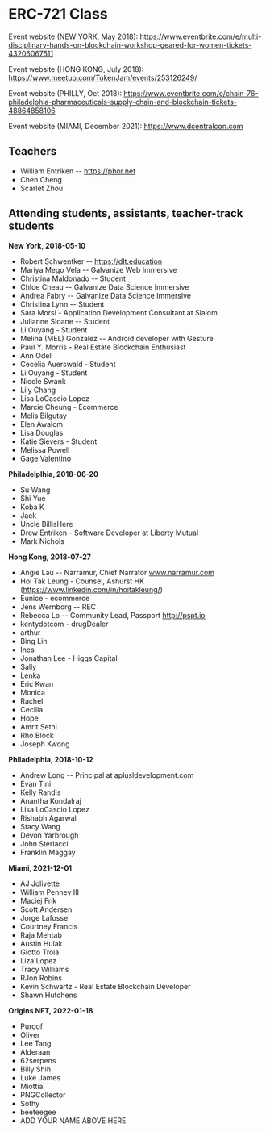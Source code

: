 # ERC-721 Class

Event website (NEW YORK, May 2018): https://www.eventbrite.com/e/multi-disciplinary-hands-on-blockchain-workshop-geared-for-women-tickets-43206067511

Event website (HONG KONG, July 2018): https://www.meetup.com/TokenJam/events/253126249/

Event website (PHILLY, Oct 2018): https://www.eventbrite.com/e/chain-76-philadelphia-pharmaceuticals-supply-chain-and-blockchain-tickets-48864858106

Event website (MIAMI, December 2021): https://www.dcentralcon.com

## Teachers

* William Entriken -- https://phor.net
* Chen Cheng
* Scarlet Zhou

## Attending students, assistants, teacher-track students

**New York, 2018-05-10**

* Robert Schwentker -- https://dlt.education
* Mariya Mego Vela -- Galvanize Web Immersive
* Christina Maldonado -- Student
* Chloe Cheau -- Galvanize Data Science Immersive
* Andrea Fabry -- Galvanize Data Science Immersive
* Christina Lynn -- Student
* Sara Morsi - Application Development Consultant at Slalom
* Julianne Sloane -- Student
* Li Ouyang - Student
* Melina (MEL) Gonzalez -- Android developer with Gesture
* Paul Y. Morris - Real Estate Blockchain Enthusiast
* Ann Odell
* Cecelia Auerswald - Student
* Li Ouyang - Student
* Nicole Swank
* Lily Chang
* Lisa LoCascio Lopez
* Marcie Cheung - Ecommerce
* Melis Bilgutay
* Elen Awalom
* Lisa Douglas
* Katie Sievers - Student
* Melissa Powell
* Gage Valentino

**Philadelplhia, 2018-06-20**

* Su Wang
* Shi Yue
* Koba K
* Jack
* Uncle BillisHere
* Drew Entriken - Software Developer at Liberty Mutual
* Mark Nichols

**Hong Kong, 2018-07-27**

* Angie Lau -- Narramur, Chief Narrator www.narramur.com
* Hoi Tak Leung - Counsel, Ashurst HK (https://www.linkedin.com/in/hoitakleung/)
* Eunice - ecommerce
* Jens Wernborg -- REC
* Rebecca Lo -- Community Lead, Passport http://pspt.io
* kentydotcom - drugDealer
* arthur
* Bing Lin
* Ines
* Jonathan Lee - Higgs Capital
* Sally
* Lenka
* Eric Kwan
* Monica
* Rachel
* Cecilia
* Hope
* Amrit Sethi
* Rho Block
* Joseph Kwong

**Philadelphia, 2018-10-12**
* Andrew Long -- Principal at aplusldevelopment.com
* Evan Tini
* Kelly Randis
* Anantha Kondalraj
* Lisa LoCascio Lopez
* Rishabh Agarwal
* Stacy Wang
* Devon Yarbrough
* John Sterlacci
* Franklin Maggay

**Miami, 2021-12-01**
* AJ Jolivette
* William Penney III
* Maciej Frik
* Scott Andersen
* Jorge Lafosse
* Courtney Francis
* Raja Mehtab
* Austin Hulak
* Giotto Troia
* Liza Lopez
* Tracy Williams
* RJon Robins
* Kevin Schwartz - Real Estate Blockchain Developer
* Shawn Hutchens 

**Origins NFT, 2022-01-18**
* Puroof
* Oliver
* Lee Tang
* Alderaan
* 62serpens
* Billy Shih
* Luke James
* Miottia
* PNGCollector
* Sothy
* beeteegee
* ADD YOUR NAME ABOVE HERE
